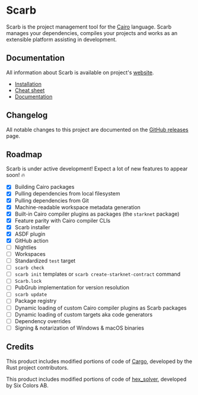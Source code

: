 # Scarb

Scarb is the project management tool for the [Cairo] language.
Scarb manages your dependencies, compiles your projects and works as an extensible platform assisting in development.

## Documentation

All information about Scarb is available on project's [website](https://docs.swmansion.com/scarb/).

* [Installation](https://docs.swmansion.com/scarb/download)
* [Cheat sheet](https://docs.swmansion.com/scarb/docs/cheatsheet)
* [Documentation](https://docs.swmansion.com/scarb/docs)

## Changelog

All notable changes to this project are documented on the [GitHub releases] page.

## Roadmap

Scarb is under active development! Expect a lot of new features to appear soon! 🔥

- [x] Building Cairo packages
- [x] Pulling dependencies from local filesystem
- [x] Pulling dependencies from Git
- [x] Machine-readable workspace metadata generation
- [x] Built-in Cairo compiler plugins as packages (the `starknet` package)
- [x] Feature parity with Cairo compiler CLIs
- [x] Scarb installer
- [x] ASDF plugin
- [x] GitHub action
- [ ] Nightlies
- [ ] Workspaces
- [ ] Standardized `test` target
- [ ] `scarb check`
- [ ] `scarb init` templates or `scarb create-starknet-contract` command
- [ ] `Scarb.lock`
- [ ] PubGrub implementation for version resolution
- [ ] `scarb update`
- [ ] Package registry
- [ ] Dynamic loading of custom Cairo compiler plugins as Scarb packages
- [ ] Dynamic loading of custom targets aka code generators
- [ ] Dependency overrides
- [ ] Signing & notarization of Windows & macOS binaries

## Credits

This product includes modified portions of code of [Cargo], developed by the Rust project contributors.

This product includes modified portions of code of [hex_solver], developed by Six Colors AB.

[Cairo]: https://www.cairo-lang.org/

[Cargo]: https://github.com/rust-lang/cargo

[github releases]: https://github.com/software-mansion/scarb/releases

[hex_solver]: https://github.com/hexpm/hex_solver
